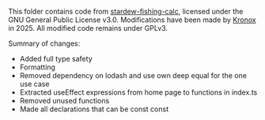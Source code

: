 This folder contains code from [stardew-fishing-calc](https://github.com/brokencygnus/stardew-fishing-calc), licensed under the GNU General Public License v3.0.
Modifications have been made by [Kronox](https://www.github.com/Kr0nox) in 2025.
All modified code remains under GPLv3.

Summary of changes:

- Added full type safety
- Formatting
- Removed dependency on lodash and use own deep equal for the one use case
- Extracted useEffect expressions from home page to functions in index.ts
- Removed unused functions
- Made all declarations that can be const const